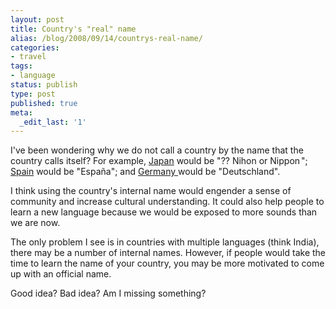 ```yaml
---
layout: post
title: Country's "real" name
alias: /blog/2008/09/14/countrys-real-name/
categories:
- travel
tags:
- language
status: publish
type: post
published: true
meta:
  _edit_last: '1'
---
```

I've been wondering why we do not call a country by the name that the country calls itself? For example, <a title="wikipedia japan" href="https://en.wikipedia.org/wiki/Japan" target="_blank">Japan</a> would be "<span lang="ja" xml:lang="ja">??</span> Nihon or Nippon<sup><a title="Help:Japanese" href="https://en.wikipedia.org/wiki/Help:Japanese"><span class="t nihongo icon" style="padding: 0pt 0.1em; color: #0000ee; font-family: sans-serif; font-style: normal; font-variant: normal; font-weight: bold; font-size: 80%; line-height: normal; font-size-adjust: none; font-stretch: normal; text-decoration: none;"></span></a></sup>";<a title="google maps of Spain" href="https://maps.google.com/maps?q=spain+map&amp;ie=UTF-8&amp;oe=utf-8" target="_blank"> Spain</a> would be "España"; and <a title="CIA world factbook" href="https://www.cia.gov/library/publications/the-world-factbook/geos/gm.html" target="_blank">Germany </a>would be "Deutschland".

I think using the country's internal name would engender a sense of community and increase cultural understanding. It could also help people to learn a new language because we would be exposed to more sounds than we are now.

The only problem I see is in countries with multiple languages (think India), there may be a number of internal names. However, if people would take the time to learn the name of your country, you may be more motivated to come up with an official name.

Good idea? Bad idea? Am I missing something?
